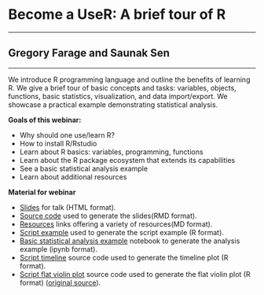 # Become a UseR: A brief tour of R
---
## Gregory Farage and Saunak Sen
---


We introduce R programming language and outline the benefits of learning R.  We give a brief tour of basic concepts and tasks: variables, objects, functions, basic statistics, visualization, and data import/export. We showcase a practical example demonstrating statistical analysis.
 
**Goals of this webinar:**
- Why should one use/learn R?
- How to install R/Rstudio
- Learn about R basics: variables, programming, functions
- Learn about the R package ecosystem that extends its capabilities
- See a basic statistical analysis example
- Learn about additional resources 


**Material for webinar**
- [Slides](intro_R.html) for talk (HTML format).
- [Source code](intro_R.Rmd) used to generate the slides(RMD format).
- [Resources](Resources.md) links offering a variety of resources(MD format).
- [Script example](script_example.R) used to generate the script example (R format).
- [Basic statistical analysis example](intro-r.ipynb) notebook to generate the analysis example (ipynb format).
- [Script timeline](timeline.R) source code used to generate the timeline plot (R format).
- [Script flat violin plot](geom_flat_violin.R) source code used to generate the flat violin plot (R format) ([original source](https://gist.github.com/dgrtwo/eb7750e74997891d7c20#file-geom_flat_violin-r)).
